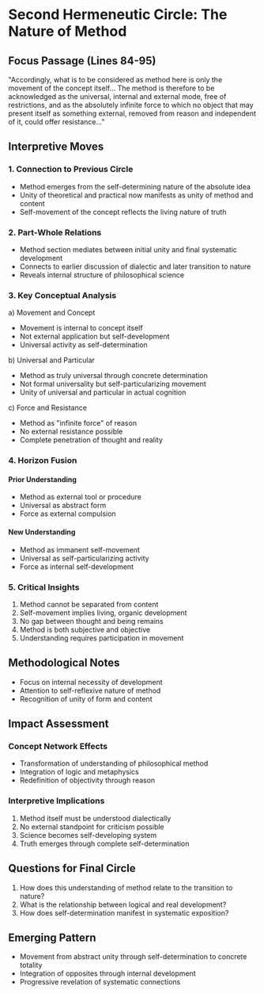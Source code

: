 # Second Hermeneutic Circle: The Nature of Method

## Focus Passage (Lines 84-95)
"Accordingly, what is to be considered as method here is only the movement of the concept itself... The method is therefore to be acknowledged as the universal, internal and external mode, free of restrictions, and as the absolutely infinite force to which no object that may present itself as something external, removed from reason and independent of it, could offer resistance..."

## Interpretive Moves

### 1. Connection to Previous Circle
- Method emerges from the self-determining nature of the absolute idea
- Unity of theoretical and practical now manifests as unity of method and content
- Self-movement of the concept reflects the living nature of truth

### 2. Part-Whole Relations
- Method section mediates between initial unity and final systematic development
- Connects to earlier discussion of dialectic and later transition to nature
- Reveals internal structure of philosophical science

### 3. Key Conceptual Analysis
a) Movement and Concept
- Movement is internal to concept itself
- Not external application but self-development
- Universal activity as self-determination

b) Universal and Particular
- Method as truly universal through concrete determination
- Not formal universality but self-particularizing movement
- Unity of universal and particular in actual cognition

c) Force and Resistance
- Method as "infinite force" of reason
- No external resistance possible
- Complete penetration of thought and reality

### 4. Horizon Fusion
#### Prior Understanding
- Method as external tool or procedure
- Universal as abstract form
- Force as external compulsion

#### New Understanding
- Method as immanent self-movement
- Universal as self-particularizing activity
- Force as internal self-development

### 5. Critical Insights
1. Method cannot be separated from content
2. Self-movement implies living, organic development
3. No gap between thought and being remains
4. Method is both subjective and objective
5. Understanding requires participation in movement

## Methodological Notes
- Focus on internal necessity of development
- Attention to self-reflexive nature of method
- Recognition of unity of form and content

## Impact Assessment
### Concept Network Effects
- Transformation of understanding of philosophical method
- Integration of logic and metaphysics
- Redefinition of objectivity through reason

### Interpretive Implications
1. Method itself must be understood dialectically
2. No external standpoint for criticism possible
3. Science becomes self-developing system
4. Truth emerges through complete self-determination

## Questions for Final Circle
1. How does this understanding of method relate to the transition to nature?
2. What is the relationship between logical and real development?
3. How does self-determination manifest in systematic exposition?

## Emerging Pattern
- Movement from abstract unity through self-determination to concrete totality
- Integration of opposites through internal development
- Progressive revelation of systematic connections